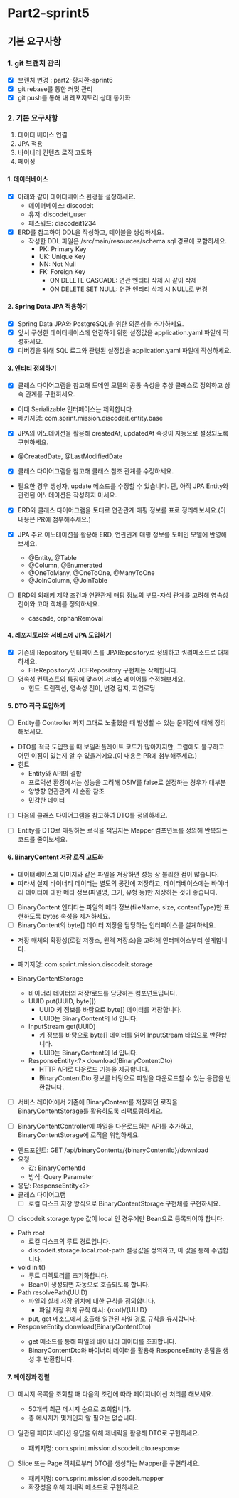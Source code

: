 # Part2-sprint5

## 기본 요구사항

### 1. git 브랜치 관리

- [x] 브랜치 변경 : part2-황지환-sprint6
- [x] git rebase를 통한 커밋 관리
- [x] git push를 통해 내 레포지토리 상태 동기화

### 2. 기본 요구사항

1. 데이터 베이스 연결
2. JPA 적용
3. 바이너리 컨텐츠 로직 고도화
4. 페이징

#### 1. 데이터베이스

- [x] 아래와 같이 데이터베이스 환경을 설정하세요.
    - 데이터베이스: discodeit
    - 유저: discodeit_user
    - 패스워드: discodeit1234
- [x] ERD를 참고하여 DDL을 작성하고, 테이블을 생성하세요.
    - 작성한 DDL 파일은 /src/main/resources/schema.sql 경로에 포함하세요.
        - PK: Primary Key
        - UK: Unique Key
        - NN: Not Null
        - FK: Foreign Key
            - ON DELETE CASCADE: 연관 엔티티 삭제 시 같이 삭제
            - ON DELETE SET NULL: 연관 엔티티 삭제 시 NULL로 변경

#### 2. Spring Data JPA 적용하기

- [x] Spring Data JPA와 PostgreSQL을 위한 의존성을 추가하세요.
- [x] 앞서 구성한 데이터베이스에 연결하기 위한 설정값을 application.yaml 파일에 작성하세요.
- [x] 디버깅을 위해 SQL 로그와 관련된 설정값을 application.yaml 파일에 작성하세요.

#### 3. 엔티티 정의하기

- [x]  클래스 다이어그램을 참고해 도메인 모델의 공통 속성을 추상 클래스로 정의하고 상속 관계를 구현하세요.
- 이때 Serializable 인터페이스는 제외합니다.
- 패키지명: com.sprint.mission.discodeit.entity.base

- [x]  JPA의 어노테이션을 활용해 createdAt, updatedAt 속성이 자동으로 설정되도록 구현하세요.
- @CreatedDate, @LastModifiedDate
- [x]  클래스 다이어그램을 참고해 클래스 참조 관계를 수정하세요.
- 필요한 경우 생성자, update 메소드를 수정할 수 있습니다. 단, 아직 JPA Entity와 관련된 어노테이션은 작성하지 마세요.

- [x]  ERD와 클래스 다이어그램을 토대로 연관관계 매핑 정보를 표로 정리해보세요.(이 내용은 PR에 첨부해주세요.)

- [x] JPA 주요 어노테이션을 활용해 ERD, 연관관계 매핑 정보를 도메인 모델에 반영해보세요.
    - @Entity, @Table
    - @Column, @Enumerated
    - @OneToMany, @OneToOne, @ManyToOne
    - @JoinColumn, @JoinTable
- [ ] ERD의 외래키 제약 조건과 연관관계 매핑 정보의 부모-자식 관계를 고려해 영속성 전이와 고아 객체를 정의하세요.
    - cascade, orphanRemoval

#### 4. 레포지토리와 서비스에 JPA 도입하기

- [x] 기존의 Repository 인터페이스를 JPARepository로 정의하고 쿼리메소드로 대체하세요.
    - FileRepository와 JCFRepository 구현체는 삭제합니다.
- [ ] 영속성 컨텍스트의 특징에 맞추어 서비스 레이어를 수정해보세요.
    - 힌트: 트랜잭션, 영속성 전이, 변경 감지, 지연로딩

#### 5. DTO 적극 도입하기

- [ ] Entity를 Controller 까지 그대로 노출했을 때 발생할 수 있는 문제점에 대해 정리해보세요.
- DTO를 적극 도입했을 때 보일러플레이트 코드가 많아지지만, 그럼에도 불구하고 어떤 이점이 있는지 알 수 있을거에요.(이 내용은 PR에 첨부해주세요.)
- 힌트
    - Entity와 API의 결합
    - 프로덕션 환경에서는 성능을 고려해 OSIV를 false로 설정하는 경우가 대부분
    - 양방향 연관관계 시 순환 참조
    - 민감한 데이터
- [ ] 다음의 클래스 다이어그램을 참고하여 DTO를 정의하세요.

- [ ]  Entity를 DTO로 매핑하는 로직을 책임지는 Mapper 컴포넌트를 정의해 반복되는 코드를 줄여보세요.

#### 6. BinaryContent 저장 로직 고도화

- 데이터베이스에 이미지와 같은 파일을 저장하면 성능 상 불리한 점이 많습니다.
- 따라서 실제 바이너리 데이터는 별도의 공간에 저장하고, 데이터베이스에는 바이너리 데이터에 대한 메타 정보(파일명, 크기, 유형 등)만 저장하는 것이 좋습니다.

- [ ]  BinaryContent 엔티티는 파일의 메타 정보(fileName, size, contentType)만 표현하도록 bytes 속성을 제거하세요.
- [ ]  BinaryContent의 byte[] 데이터 저장을 담당하는 인터페이스를 설계하세요.

- 저장 매체의 확장성(로컬 저장소, 원격 저장소)을 고려해 인터페이스부터 설계합니다.
- 패키지명: com.sprint.mission.discodeit.storage

- BinaryContentStorage
    - 바이너리 데이터의 저장/로드를 담당하는 컴포넌트입니다.
    - UUID put(UUID, byte[])
        - UUID 키 정보를 바탕으로 byte[] 데이터를 저장합니다.
        - UUID는 BinaryContent의 Id 입니다.
    - InputStream get(UUID)
        - 키 정보를 바탕으로 byte[] 데이터를 읽어 InputStream 타입으로 반환합니다.
        - UUID는 BinaryContent의 Id 입니다.
    - ResponseEntity<?> download(BinaryContentDto)
        - HTTP API로 다운로드 기능을 제공합니다.
        - BinaryContentDto 정보를 바탕으로 파일을 다운로드할 수 있는 응답을 반환합니다.
- [ ]  서비스 레이어에서 기존에 BinaryContent를 저장하던 로직을 BinaryContentStorage를 활용하도록 리팩토링하세요.

- [ ]  BinaryContentController에 파일을 다운로드하는 API를 추가하고, BinaryContentStorage에 로직을 위임하세요.
- 엔드포인트: GET /api/binaryContents/{binaryContentId}/download
- 요청
    - 값: BinaryContentId
    - 방식: Query Parameter
- 응답: ResponseEntity<?>
- 클래스 다이어그램
    - [ ]  로컬 디스크 저장 방식으로 BinaryContentStorage 구현체를 구현하세요.

- [ ]  discodeit.storage.type 값이 local 인 경우에만 Bean으로 등록되어야 합니다.
- Path root
    - 로컬 디스크의 루트 경로입니다.
    - discodeit.storage.local.root-path 설정값을 정의하고, 이 값을 통해 주입합니다.
- void init()
    - 루트 디렉토리를 초기화합니다.
    - Bean이 생성되면 자동으로 호출되도록 합니다.
- Path resolvePath(UUID)
    - 파일의 실제 저장 위치에 대한 규칙을 정의합니다.
        - 파일 저장 위치 규칙 예시: {root}/{UUID}
    - put, get 메소드에서 호출해 일관된 파일 경로 규칙을 유지합니다.
- ResponseEntity<Resource> donwload(BinaryContentDto)
    - get 메소드를 통해 파일의 바이너리 데이터를 조회합니다.
    - BinaryContentDto와 바이너리 데이터를 활용해 ResponseEntity<Resource> 응답을 생성 후 반환합니다.

#### 7. 페이징과 정렬

- [ ] 메시지 목록을 조회할 때 다음의 조건에 따라 페이지네이션 처리를 해보세요.
    - 50개씩 최근 메시지 순으로 조회합니다.
    - 총 메시지가 몇개인지 알 필요는 없습니다.
- [ ] 일관된 페이지네이션 응답을 위해 제네릭을 활용해 DTO로 구현하세요.
    - 패키지명: com.sprint.mission.discodeit.dto.response

- [ ] Slice 또는 Page 객체로부터 DTO를 생성하는 Mapper를 구현하세요.
    - 패키지명: com.sprint.mission.discodeit.mapper
    - 확장성을 위해 제네릭 메소드로 구현하세요